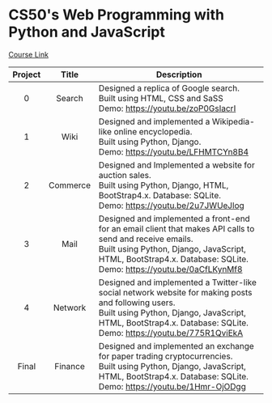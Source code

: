 # CS50's Web Programming with Python and JavaScript

[Course Link](https://learning.edx.org/course/course-v1:HarvardX+CS50W+Web/home)

Project | Title | Description
:--:|:--:|--
0 | Search | Designed a replica of Google search. <br> Built using HTML, CSS and SaSS <br> Demo: https://youtu.be/zoP0GsIacrI
1 | Wiki | Designed and implemented a Wikipedia-like online encyclopedia. <br> Built using Python, Django. <br> Demo: https://youtu.be/LFHMTCYn8B4
2 | Commerce | Designed and Implemented a website for auction sales. <br> Built using Python, Django, HTML, BootStrap4.x. Database: SQLite. <br> Demo: https://youtu.be/2u7JWUeJlog
3 | Mail | Designed and implemented a front-end for an email client that makes API calls to send and receive emails. <br> Built using Python, Django, JavaScript, HTML, BootStrap4.x. Database: SQLite. <br> Demo: https://youtu.be/0aCfLKynMf8
4 | Network | Designed and implemented a Twitter-like social network website for making posts and following users. <br> Built using Python, Django, JavaScript, HTML, BootStrap4.x. Database: SQLite. <br> Demo: https://youtu.be/775R1QviEkA
Final | Finance | Designed and implemented an exchange for paper trading cryptocurrencies. <br> Built using Python, Django, JavaScript, HTML, BootStrap4.x. Database: SQLite. <br> Demo: https://youtu.be/1Hmr-OjODgg
